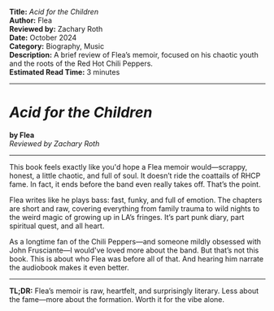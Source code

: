 **Title:** _Acid for the Children_  
**Author:** Flea  
**Reviewed by:** Zachary Roth  
**Date:** October 2024  
**Category:** Biography, Music  
**Description:** A brief review of Flea’s memoir, focused on his chaotic youth and the roots of the Red Hot Chili Peppers.  
**Estimated Read Time:** 3 minutes

---

# _Acid for the Children_

**by Flea**  
_Reviewed by Zachary Roth_

---

This book feels exactly like you'd hope a Flea memoir would—scrappy, honest, a little chaotic, and full of soul. It doesn’t ride the coattails of RHCP fame. In fact, it ends before the band even really takes off. That’s the point.

Flea writes like he plays bass: fast, funky, and full of emotion. The chapters are short and raw, covering everything from family trauma to wild nights to the weird magic of growing up in LA’s fringes. It’s part punk diary, part spiritual quest, and all heart.

As a longtime fan of the Chili Peppers—and someone mildly obsessed with John Frusciante—I would've loved more about the band. But that’s not this book. This is about who Flea was before all of that. And hearing him narrate the audiobook makes it even better.

---

**TL;DR:** Flea’s memoir is raw, heartfelt, and surprisingly literary. Less about the fame—more about the formation. Worth it for the vibe alone.
